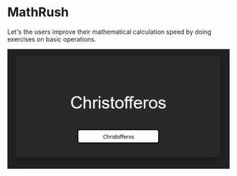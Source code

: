 # MathRush
Let's the users improve their mathematical calculation speed by doing exercises on basic operations. 

![Woops, image could not be found.](./readmeImages/cardV1.png)
